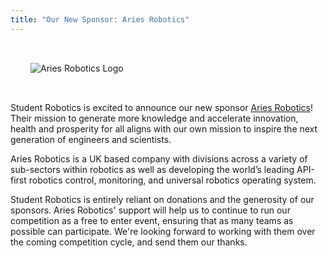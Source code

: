 ```yaml
---
title: "Our New Sponsor: Aries Robotics"
---
```


<img alt="Aries Robotics Logo" style="padding: 2rem;" src="{{ '/images/sponsors/aries-robotics.svg' | prepend: site.baseurl }}" />

Student Robotics is excited to announce our new sponsor [Aries Robotics](https://ariesroboticsai.com/)! Their mission to generate more knowledge and accelerate innovation, health and prosperity for all aligns with our own mission to inspire the next generation of engineers and scientists.

Aries Robotics is a UK based company with divisions across a variety of sub-sectors within robotics as well as developing the world’s leading API-first robotics control, monitoring, and universal robotics operating system.

Student Robotics is entirely reliant on donations and the generosity of our sponsors. Aries Robotics' support will help us to continue to run our competition as a free to enter event, ensuring that as many teams as possible can participate. We're looking forward to working with them over the coming competition cycle, and send them our thanks.
